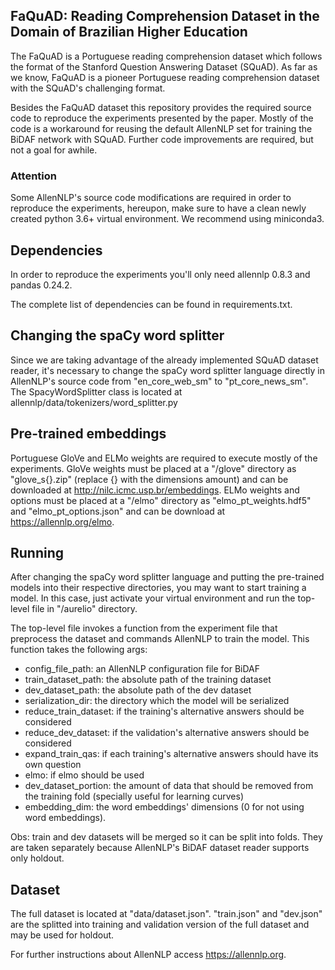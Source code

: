 ## FaQuAD: Reading Comprehension Dataset in the Domain of Brazilian Higher Education

The FaQuAD is a Portuguese reading comprehension dataset which follows the format of the Stanford Question Answering Dataset (SQuAD). As far as we know, FaQuAD is a pioneer Portuguese reading comprehension dataset with the SQuAD's challenging format.

Besides the FaQuAD dataset this repository provides the required source code to reproduce the experiments presented by the paper. Mostly of the code is a workaround for reusing the default AllenNLP set for training the BiDAF network with SQuAD. Further code improvements are required, but not a goal for awhile.

### Attention

Some AllenNLP's source code modifications are required in order to reproduce the experiments, hereupon, make sure to have a clean newly created python 3.6+ virtual environment. We recommend using miniconda3.

## Dependencies

In order to reproduce the experiments you'll only need allennlp 0.8.3 and pandas 0.24.2.

The complete list of dependencies can be found in requirements.txt.

## Changing the spaCy word splitter

Since we are taking advantage of the already implemented SQuAD dataset reader, it's necessary to change the spaCy word splitter language directly in AllenNLP's source code from "en_core_web_sm" to "pt_core_news_sm". The SpacyWordSplitter class is located at allennlp/data/tokenizers/word_splitter.py 

## Pre-trained embeddings

Portuguese GloVe and ELMo weights are required to execute mostly of the experiments. GloVe weights must be placed at a "/glove" directory as "glove_s{}.zip" (replace {} with the dimensions amount) and can be downloaded at http://nilc.icmc.usp.br/embeddings. ELMo weights and options must be placed at a "/elmo" directory as "elmo_pt_weights.hdf5" and "elmo_pt_options.json" and can be download at https://allennlp.org/elmo. 

## Running

After changing the spaCy word splitter language and putting the pre-trained models into their respective directories, you may want to start training a model. In this case, just activate your virtual environment and run the top-level file in "/aurelio" directory. 

The top-level file invokes a function from the experiment file that preprocess the dataset and commands AllenNLP to train the model. This function takes the following args:

* config_file_path: an AllenNLP configuration file for BiDAF
* train_dataset_path: the absolute path of the training dataset
* dev_dataset_path: the absolute path of the dev dataset
* serialization_dir: the directory which the model will be serialized
* reduce_train_dataset: if the training's alternative answers should be considered
* reduce_dev_dataset: if the validation's alternative answers should be considered
* expand_train_qas: if each training's alternative answers should have its own question
* elmo: if elmo should be used
* dev_dataset_portion: the amount of data that should be removed from the training fold (specially useful for learning curves)
* embedding_dim: the word embeddings' dimensions (0 for not using word embeddings).  

Obs: train and dev datasets will be merged so it can be split into folds. They are taken separately because AllenNLP's BiDAF dataset reader supports only holdout.

## Dataset

The full dataset is located at "data/dataset.json". "train.json" and "dev.json" are the splitted into training and validation version of the full dataset and may be used for holdout. 

For further instructions about AllenNLP access https://allennlp.org.